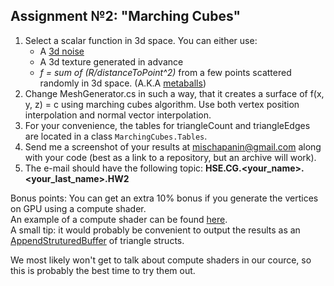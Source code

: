 ## Assignment №2: "Marching Cubes"

1. Select a scalar function in 3d space. You can either use:
    * A [3d noise](https://gist.github.com/patriciogonzalezvivo/670c22f3966e662d2f83)
    * A 3d texture generated in advance
    * *f = sum of (R/distanceToPoint^2)* from a few points scattered randomly in 3d space. (A.K.A [metaballs](https://en.wikipedia.org/wiki/Metaballs))
2. Change MeshGenerator.cs in such a way, that it creates a surface of f(x, y, z) = c using marching cubes algorithm. Use both vertex position interpolation and normal vector interpolation.
3. For your convenience, the tables for triangleCount and triangleEdges are located in a class `MarchingCubes.Tables`.
4. Send me a screenshot of your results at mischapanin@gmail.com along with your code (best as a link to a repository, but an archive will work).
5. The e-mail should have the following topic: __HSE.CG.<your_name>.<your_last_name>.HW2__

Bonus points:
You can get an extra 10% bonus if you generate the vertices on GPU using a compute shader.    
An example of a compute shader can be found [here](https://www.reddit.com/r/Unity3D/comments/7pa6bq/drawing_mandelbrot_fractal_using_gpu_compute/).    
A small tip: it would probably be convenient to output the results as an [AppendStruturedBuffer](https://docs.unity3d.com/ScriptReference/ComputeBufferType.Append.html) of triangle structs.    

We most likely won't get to talk about compute shaders in our cource, so this is probably the best time to try them out.
